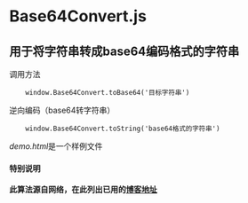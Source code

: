 # Base64Convert.js

## 用于将字符串转成base64编码格式的字符串

调用方法
```
    window.Base64Convert.toBase64('目标字符串')
```

逆向编码（base64转字符串）

```
    window.Base64Convert.toString('base64格式的字符串')
```



*demo.html*是一个样例文件


#### 特别说明

**此算法源自网络，在此列出已用的[博客地址](http://www.cnblogs.com/youring2/archive/2013/03/04/2942880.html)**
